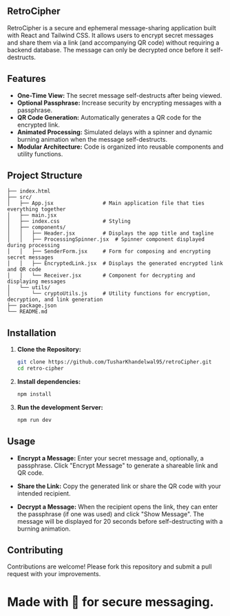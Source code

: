 ## RetroCipher

RetroCipher is a secure and ephemeral message-sharing application built with React and Tailwind CSS. It allows users to encrypt secret messages and share them via a link (and accompanying QR code) without requiring a backend database. The message can only be decrypted once before it self-destructs.

## Features

- **One-Time View:** The secret message self-destructs after being viewed.
- **Optional Passphrase:** Increase security by encrypting messages with a passphrase.
- **QR Code Generation:** Automatically generates a QR code for the encrypted link.
- **Animated Processing:** Simulated delays with a spinner and dynamic burning animation when the message self-destructs.
- **Modular Architecture:** Code is organized into reusable components and utility functions.

## Project Structure

```retro-cipher/
├── index.html
├── src/
│   ├── App.jsx                # Main application file that ties everything together
│   ├── main.jsx 
│   ├── index.css              # Styling 
│   ├── components/
│   │   ├── Header.jsx         # Displays the app title and tagline
│   │   ├── ProcessingSpinner.jsx  # Spinner component displayed during processing
│   │   ├── SenderForm.jsx     # Form for composing and encrypting secret messages
│   │   ├── EncryptedLink.jsx  # Displays the generated encrypted link and QR code
│   │   └── Receiver.jsx       # Component for decrypting and displaying messages
│   └── utils/
│       └── cryptoUtils.js     # Utility functions for encryption, decryption, and link generation
├── package.json
└── README.md
```

## Installation

1. **Clone the Repository:**

   ```bash
   git clone https://github.com/TusharKhandelwal95/retroCipher.git
   cd retro-cipher

2. **Install dependencies:**

   ```bash
   npm install

3. **Run the development Server:**

   ```bash
   npm run dev

## Usage
- **Encrypt a Message:**
Enter your secret message and, optionally, a passphrase. Click "Encrypt Message" to generate a shareable link and QR code.

- **Share the Link:**
Copy the generated link or share the QR code with your intended recipient.

- **Decrypt a Message:**
When the recipient opens the link, they can enter the passphrase (if one was used) and click "Show Message". The message will be displayed for 20 seconds before self-destructing with a burning animation.

## Contributing

Contributions are welcome! Please fork this repository and submit a pull request with your improvements.

# Made with 💛 for secure messaging.
